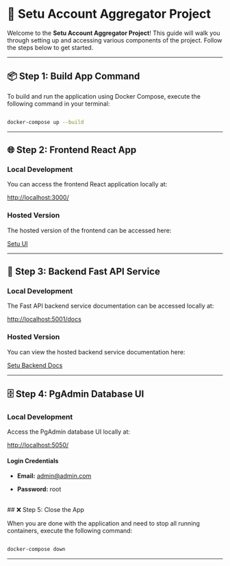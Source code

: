 # 🌟 Setu Account Aggregator Project



Welcome to the **Setu Account Aggregator Project**! This guide will walk you through setting up and accessing various components of the project. Follow the steps below to get started.



---



## 📦 Step 1: Build App Command

To build and run the application using Docker Compose, execute the following command in your terminal:

```bash

docker-compose up --build

```



---



## 🌐 Step 2: Frontend React App



### Local Development

You can access the frontend React application locally at:

[http://localhost:3000/](http://localhost:3000/)



### Hosted Version

The hosted version of the frontend can be accessed here:

[Setu UI](https://setu-ui.dashtics.com/)



---



## 🚀 Step 3: Backend Fast API Service



### Local Development

The Fast API backend service documentation can be accessed locally at:

[http://localhost:5001/docs](http://localhost:5001/docs)



### Hosted Version

You can view the hosted backend service documentation here:

[Setu Backend Docs](https://setu-backend.dashtics.com/docs)



---



## 🗄️ Step 4: PgAdmin Database UI



### Local Development

Access the PgAdmin database UI locally at:

[http://localhost:5050/](http://localhost:5050/)



#### Login Credentials

- **Email:** admin@admin.com

- **Password:** root

<br>
## ❌ Step 5: Close the App

When you are done with the application and need to stop all running containers, execute the following command:

```bash

docker-compose down

```



---


